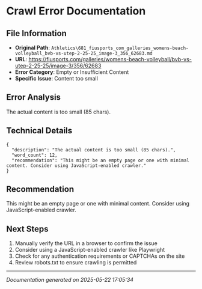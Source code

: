 # Crawl Error Documentation

## File Information
- **Original Path**: `Athletics\681_fiusports_com_galleries_womens-beach-volleyball_bvb-vs-utep-2-25-25_image-3_356_62683.md`
- **URL**: https://fiusports.com/galleries/womens-beach-volleyball/bvb-vs-utep-2-25-25/image-3/356/62683
- **Error Category**: Empty or Insufficient Content
- **Specific Issue**: Content too small

## Error Analysis
The actual content is too small (85 chars).

## Technical Details
```
{
  "description": "The actual content is too small (85 chars).",
  "word_count": 12,
  "recommendation": "This might be an empty page or one with minimal content. Consider using JavaScript-enabled crawler."
}
```

## Recommendation
This might be an empty page or one with minimal content. Consider using JavaScript-enabled crawler.

## Next Steps
1. Manually verify the URL in a browser to confirm the issue
2. Consider using a JavaScript-enabled crawler like Playwright
3. Check for any authentication requirements or CAPTCHAs on the site
4. Review robots.txt to ensure crawling is permitted

---
*Documentation generated on 2025-05-22 17:05:34*
